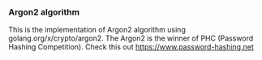 ### Argon2 algorithm
This is the implementation of Argon2 algorithm using golang.org/x/crypto/argon2.
The Argon2 is the winner of PHC (Password Hashing Competition). Check this out https://www.password-hashing.net